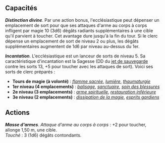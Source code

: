 ## Capacités
_**Distinction divine**_. Par une action bonus, l'ecclésiastique peut dépenser un emplacement de sort pour que ses attaques d'arme au corps à corps infligent par magie 10 (3d6) dégâts radiants supplémentaires à une cible qu'il parvient à toucher. Cet avantage dure jusqu'à la fin du tour. Si le clerc dépense un emplacement de sort de niveau 2 ou plus, les dégâts supplémentaires augmentent de 1d6 par niveau au-dessus du 1er.

_**Incantation**_. L'ecclésiastique est un lanceur de sorts de niveau 5. Sa caractéristique d'incantation est la Sagesse (DD du [jet de sauvegarde](/utiliser-les-caracteristiques/#jets-de-sauvegarde) contre les sorts 13, +5 pour toucher avec les attaques de sort). Voici ses sorts de clerc préparés :
* **Tours de magie (à volonté)** : [_flamme sacrée_](/grimoire/flamme-sacree/), [_lumière_](/grimoire/lumiere/), [_thaumaturgie_](/grimoire/thaumaturgie/)
* **1er niveau (4 emplacements)** : [_balisage_](/grimoire/balisage/), [_sanctuaire_](/grimoire/sanctuaire/), [_soin des blessures_](/grimoire/soin-des-blessures/)
* **2e niveau (3 emplacements)** : [_arme spirituelle_](/grimoire/arme-spirituelle/), [_restauration inférieure_](/grimoire/restauration-inferieure/)
* **3e niveau (2 emplacements)** : [_dissipation de la magie_](/grimoire/dissipation-de-la-magie/), [_esprits gardiens_](/grimoire/esprits-gardiens/)

## Actions
_**Masse d'armes**_. _Attaque d'arme au corps à corps_ : +2 pour toucher, allonge 1,50 m, une cible.  
_Touché_ : 3 (1d6) dégâts contondants.
